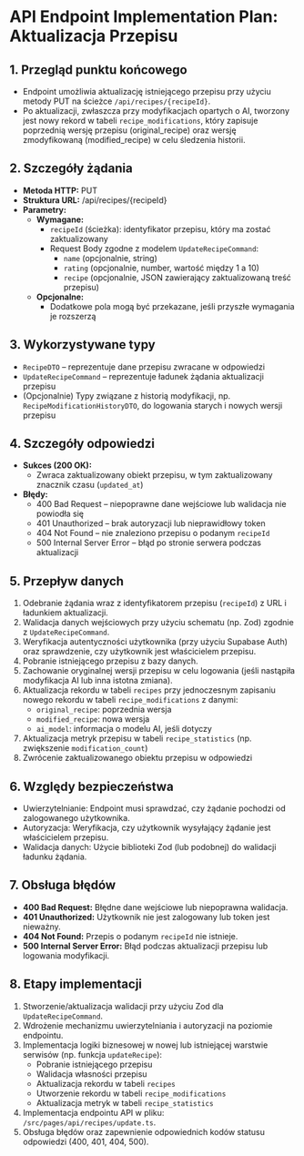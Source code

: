 # API Endpoint Implementation Plan: Aktualizacja Przepisu

## 1. Przegląd punktu końcowego
- Endpoint umożliwia aktualizację istniejącego przepisu przy użyciu metody PUT na ścieżce `/api/recipes/{recipeId}`.
- Po aktualizacji, zwłaszcza przy modyfikacjach opartych o AI, tworzony jest nowy rekord w tabeli `recipe_modifications`, który zapisuje poprzednią wersję przepisu (original_recipe) oraz wersję zmodyfikowaną (modified_recipe) w celu śledzenia historii.

## 2. Szczegóły żądania
- **Metoda HTTP:** PUT
- **Struktura URL:** /api/recipes/{recipeId}
- **Parametry:**
  - **Wymagane:**
    - `recipeId` (ścieżka): identyfikator przepisu, który ma zostać zaktualizowany
    - Request Body zgodne z modelem `UpdateRecipeCommand`:
      - `name` (opcjonalnie, string)
      - `rating` (opcjonalnie, number, wartość między 1 a 10)
      - `recipe` (opcjonalnie, JSON zawierający zaktualizowaną treść przepisu)
  - **Opcjonalne:**
    - Dodatkowe pola mogą być przekazane, jeśli przyszłe wymagania je rozszerzą

## 3. Wykorzystywane typy
- `RecipeDTO` – reprezentuje dane przepisu zwracane w odpowiedzi
- `UpdateRecipeCommand` – reprezentuje ładunek żądania aktualizacji przepisu
- (Opcjonalnie) Typy związane z historią modyfikacji, np. `RecipeModificationHistoryDTO`, do logowania starych i nowych wersji przepisu

## 4. Szczegóły odpowiedzi
- **Sukces (200 OK):**
  - Zwraca zaktualizowany obiekt przepisu, w tym zaktualizowany znacznik czasu (`updated_at`)
- **Błędy:**
  - 400 Bad Request – niepoprawne dane wejściowe lub walidacja nie powiodła się
  - 401 Unauthorized – brak autoryzacji lub nieprawidłowy token
  - 404 Not Found – nie znaleziono przepisu o podanym `recipeId`
  - 500 Internal Server Error – błąd po stronie serwera podczas aktualizacji

## 5. Przepływ danych
1. Odebranie żądania wraz z identyfikatorem przepisu (`recipeId`) z URL i ładunkiem aktualizacji.
2. Walidacja danych wejściowych przy użyciu schematu (np. Zod) zgodnie z `UpdateRecipeCommand`.
3. Weryfikacja autentyczności użytkownika (przy użyciu Supabase Auth) oraz sprawdzenie, czy użytkownik jest właścicielem przepisu.
4. Pobranie istniejącego przepisu z bazy danych.
5. Zachowanie oryginalnej wersji przepisu w celu logowania (jeśli nastąpiła modyfikacja AI lub inna istotna zmiana).
6. Aktualizacja rekordu w tabeli `recipes` przy jednoczesnym zapisaniu nowego rekordu w tabeli `recipe_modifications` z danymi:
   - `original_recipe`: poprzednia wersja
   - `modified_recipe`: nowa wersja
   - `ai_model`: informacja o modelu AI, jeśli dotyczy
7. Aktualizacja metryk przepisu w tabeli `recipe_statistics` (np. zwiększenie `modification_count`)
8. Zwrócenie zaktualizowanego obiektu przepisu w odpowiedzi

## 6. Względy bezpieczeństwa
- Uwierzytelnianie: Endpoint musi sprawdzać, czy żądanie pochodzi od zalogowanego użytkownika.
- Autoryzacja: Weryfikacja, czy użytkownik wysyłający żądanie jest właścicielem przepisu.
- Walidacja danych: Użycie biblioteki Zod (lub podobnej) do walidacji ładunku żądania.

## 7. Obsługa błędów
- **400 Bad Request:** Błędne dane wejściowe lub niepoprawna walidacja.
- **401 Unauthorized:** Użytkownik nie jest zalogowany lub token jest nieważny.
- **404 Not Found:** Przepis o podanym `recipeId` nie istnieje.
- **500 Internal Server Error:** Błąd podczas aktualizacji przepisu lub logowania modyfikacji.

## 8. Etapy implementacji
1. Stworzenie/aktualizacja walidacji przy użyciu Zod dla `UpdateRecipeCommand`.
2. Wdrożenie mechanizmu uwierzytelniania i autoryzacji na poziomie endpointu.
3. Implementacja logiki biznesowej w nowej lub istniejącej warstwie serwisów (np. funkcja `updateRecipe`):
   - Pobranie istniejącego przepisu
   - Walidacja własności przepisu
   - Aktualizacja rekordu w tabeli `recipes`
   - Utworzenie rekordu w tabeli `recipe_modifications`
   - Aktualizacja metryk w tabeli `recipe_statistics`
4. Implementacja endpointu API w pliku: `/src/pages/api/recipes/update.ts`.
5. Obsługa błędów oraz zapewnienie odpowiednich kodów statusu odpowiedzi (400, 401, 404, 500).